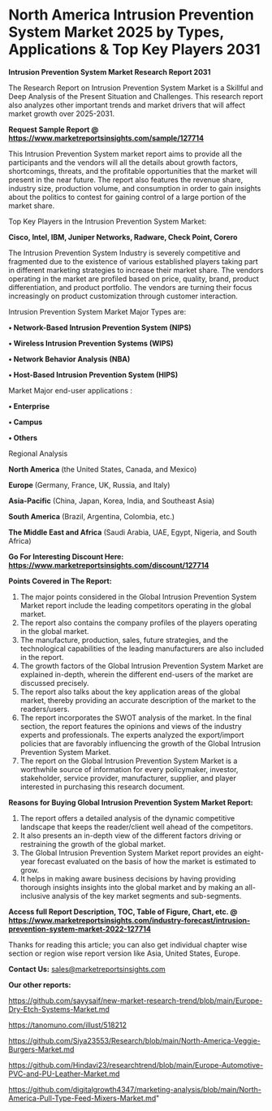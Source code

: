 # North America Intrusion Prevention System Market 2025 by Types, Applications & Top Key Players 2031

<strong>Intrusion Prevention System Market Research Report 2031</strong>

The Research Report on Intrusion Prevention System Market is a Skillful and Deep Analysis of the Present Situation and Challenges. This research report also analyzes other important trends and market drivers that will affect market growth over 2025-2031.

<strong>Request Sample Report @ <a href=https://www.marketreportsinsights.com/sample/127714>https://www.marketreportsinsights.com/sample/127714</a></strong>

This Intrusion Prevention System market report aims to provide all the participants and the vendors will all the details about growth factors, shortcomings, threats, and the profitable opportunities that the market will present in the near future. The report also features the revenue share, industry size, production volume, and consumption in order to gain insights about the politics to contest for gaining control of a large portion of the market share.

Top Key Players in the Intrusion Prevention System Market:

<strong>Cisco, Intel, IBM, Juniper Networks, Radware, Check Point, Corero</strong>

The Intrusion Prevention System Industry is severely competitive and fragmented due to the existence of various established players taking part in different marketing strategies to increase their market share. The vendors operating in the market are profiled based on price, quality, brand, product differentiation, and product portfolio. The vendors are turning their focus increasingly on product customization through customer interaction.

Intrusion Prevention System Market Major Types are:

<strong>• Network-Based Intrusion Prevention System (NIPS)

• Wireless Intrusion Prevention Systems (WIPS)

• Network Behavior Analysis (NBA)

• Host-Based Intrusion Prevention System (HIPS)</strong>

Market Major end-user applications :

<strong>• Enterprise

• Campus

• Others</strong>

Regional Analysis

</u><strong><b>North America</b></strong> (the United States, Canada, and Mexico)

<strong><b>Europe </b></strong>(Germany, France, UK, Russia, and Italy)

<strong><b>Asia-Pacific</b></strong> (China, Japan, Korea, India, and Southeast Asia)

<strong><b>South America</b></strong> (Brazil, Argentina, Colombia, etc.)

<strong><b>The Middle East and Africa</b></strong> (Saudi Arabia, UAE, Egypt, Nigeria, and South Africa)

<strong>Go For Interesting Discount Here: <a href=https://www.marketreportsinsights.com/discount/127714>https://www.marketreportsinsights.com/discount/127714</a></strong>

<strong>Points Covered in The Report:</strong>
<ol>
  <li>The major points considered in the Global Intrusion Prevention System Market report include the leading competitors operating in the global market.</li>
  <li>The report also contains the company profiles of the players operating in the global market.</li>
  <li>The manufacture, production, sales, future strategies, and the technological capabilities of the leading manufacturers are also included in the report.</li>
  <li>The growth factors of the Global Intrusion Prevention System Market are explained in-depth, wherein the different end-users of the market are discussed precisely.</li>
  <li>The report also talks about the key application areas of the global market, thereby providing an accurate description of the market to the readers/users.</li>
  <li>The report incorporates the SWOT analysis of the market. In the final section, the report features the opinions and views of the industry experts and professionals. The experts analyzed the export/import policies that are favorably influencing the growth of the Global Intrusion Prevention System Market.</li>
  <li>The report on the Global Intrusion Prevention System Market is a worthwhile source of information for every policymaker, investor, stakeholder, service provider, manufacturer, supplier, and player interested in purchasing this research document.</li>
</ol>
<strong>Reasons for Buying Global Intrusion Prevention System Market Report:</strong>

<ol>
  <li>The report offers a detailed analysis of the dynamic competitive landscape that keeps the reader/client well ahead of the competitors.</li>
  <li>It also presents an in-depth view of the different factors driving or restraining the growth of the global market.</li>
  <li>The Global Intrusion Prevention System Market report provides an eight-year forecast evaluated on the basis of how the market is estimated to grow.</li>
  <li>It helps in making aware business decisions by having providing thorough insights insights into the global market and by making an all-inclusive analysis of the key market segments and sub-segments.</li>
</ol>
<strong>Access full Report Description, TOC, Table of Figure, Chart, etc. @ <a href=https://www.marketreportsinsights.com/industry-forecast/intrusion-prevention-system-market-2022-127714>https://www.marketreportsinsights.com/industry-forecast/intrusion-prevention-system-market-2022-127714</a></strong>


Thanks for reading this article; you can also get individual chapter wise section or region wise report version like Asia, United States, Europe.

<strong>Contact Us:</strong>
sales@marketreportsinsights.com

<strong>Our other reports:</strong>

<a href=https://github.com/sayysaif/new-market-research-trend/blob/main/Europe-Dry-Etch-Systems-Market.md>https://github.com/sayysaif/new-market-research-trend/blob/main/Europe-Dry-Etch-Systems-Market.md</a>

<a href=https://tanomuno.com/illust/518212>https://tanomuno.com/illust/518212</a>

<a href=https://github.com/Siya23553/Research/blob/main/North-America-Veggie-Burgers-Market.md>https://github.com/Siya23553/Research/blob/main/North-America-Veggie-Burgers-Market.md</a>

<a href=https://github.com/Hindavi23/researchtrend/blob/main/Europe-Automotive-PVC-and-PU-Leather-Market.md>https://github.com/Hindavi23/researchtrend/blob/main/Europe-Automotive-PVC-and-PU-Leather-Market.md</a>

<a href=https://github.com/digitalgrowth4347/marketing-analysis/blob/main/North-America-Pull-Type-Feed-Mixers-Market.md>https://github.com/digitalgrowth4347/marketing-analysis/blob/main/North-America-Pull-Type-Feed-Mixers-Market.md</a>"
